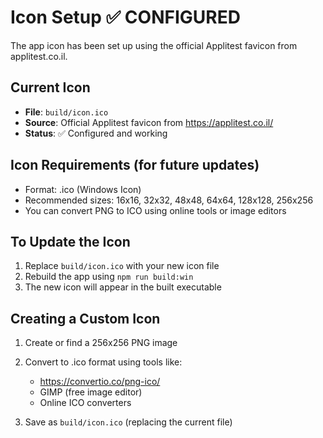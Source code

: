 # Icon Setup ✅ CONFIGURED

The app icon has been set up using the official Applitest favicon from applitest.co.il.

## Current Icon

- **File**: `build/icon.ico`
- **Source**: Official Applitest favicon from https://applitest.co.il/
- **Status**: ✅ Configured and working

## Icon Requirements (for future updates)

- Format: .ico (Windows Icon)
- Recommended sizes: 16x16, 32x32, 48x48, 64x64, 128x128, 256x256
- You can convert PNG to ICO using online tools or image editors

## To Update the Icon

1. Replace `build/icon.ico` with your new icon file
2. Rebuild the app using `npm run build:win`
3. The new icon will appear in the built executable

## Creating a Custom Icon

1. Create or find a 256x256 PNG image
2. Convert to .ico format using tools like:
    - <https://convertio.co/png-ico/>
    - GIMP (free image editor)
    - Online ICO converters

3. Save as `build/icon.ico` (replacing the current file)
